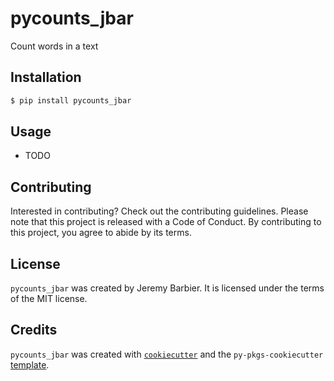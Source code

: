 # pycounts_jbar

Count words in a text

## Installation

```bash
$ pip install pycounts_jbar
```

## Usage

- TODO

## Contributing

Interested in contributing? Check out the contributing guidelines. Please note that this project is released with a Code of Conduct. By contributing to this project, you agree to abide by its terms.

## License

`pycounts_jbar` was created by Jeremy Barbier. It is licensed under the terms of the MIT license.

## Credits

`pycounts_jbar` was created with [`cookiecutter`](https://cookiecutter.readthedocs.io/en/latest/) and the `py-pkgs-cookiecutter` [template](https://github.com/py-pkgs/py-pkgs-cookiecutter).
